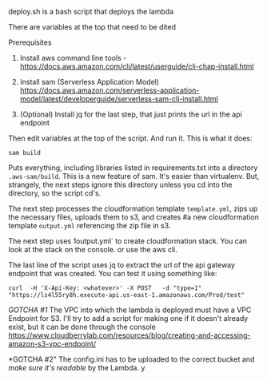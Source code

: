 deploy.sh is a bash script that deploys the lambda

There are variables at the top that need to be dited

Prerequisites

1. Install aws command line tools -https://docs.aws.amazon.com/cli/latest/userguide/cli-chap-install.html

2. Install sam (Serverless Application Model) https://docs.aws.amazon.com/serverless-application-model/latest/developerguide/serverless-sam-cli-install.html

3. (Optional) Install jq for the last step, that just prints the url in the api endpoint

Then edit variables at the top of the script.   And run it.  This is what it does:

``sam build``

Puts everything, including libraries listed in requirements.txt into a directory `.aws-sam/build`.  This is a new feature of sam.  It's easier than virtualenv.   But, strangely, the next steps ignore this directory unless you cd into the directory, so the script cd's.

The next step  processes the cloudformation template `template.yml`, zips up the necessary files, uploads them to s3, and creates #a new cloudformation template `output.yml` referencing the zip file in s3.

The next step uses 1output.yml` to create cloudformation stack.  You can look at the stack on the console.  or use the aws cli.

The last line of the script uses jq to extract the url of the api gateway endpoint that was created.  You can test it using something like: 

``curl  -H 'X-Api-Key: <whatever>' -X POST   -d "type=1" "https://ls4l55ry8h.execute-api.us-east-1.amazonaws.com/Prod/test"``



*GOTCHA #1*  The VPC into which the lambda is deployed must have a VPC Endpoint for S3.  I'll try to add a script for making one if it doesn't already exist, but it can be done through the console  https://www.cloudberrylab.com/resources/blog/creating-and-accessing-amazon-s3-vpc-endpoint/

*GOTCHA #2" The config.ini has to be uploaded to the correct bucket and *make sure it's readable* by the Lambda.  y

